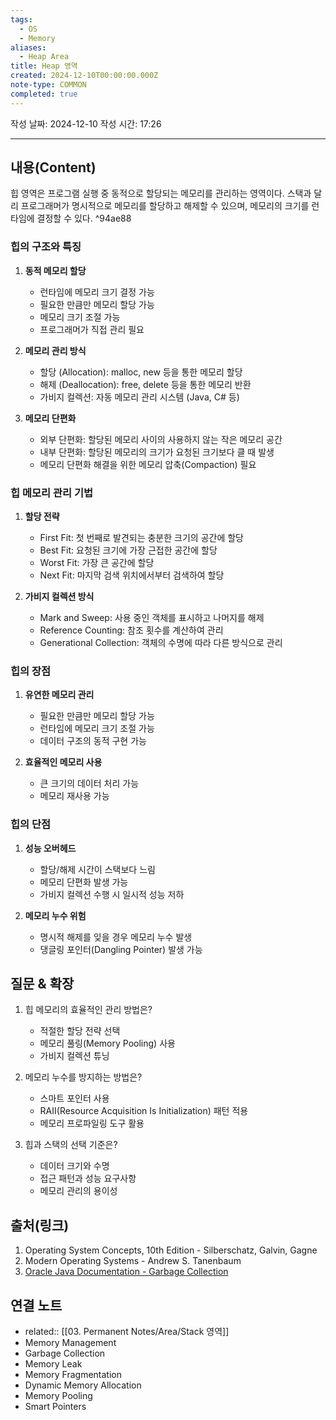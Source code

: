 ```yaml
---
tags:
  - OS
  - Memory
aliases:
  - Heap Area
title: Heap 영역
created: 2024-12-10T00:00:00.000Z
note-type: COMMON
completed: true
---
```


작성 날짜: 2024-12-10
작성 시간: 17:26

----

## 내용(Content)

힙 영역은 프로그램 실행 중 동적으로 할당되는 메모리를 관리하는 영역이다. 스택과 달리 프로그래머가 명시적으로 메모리를 할당하고 해제할 수 있으며, 메모리의 크기를 런타임에 결정할 수 있다. ^94ae88

### 힙의 구조와 특징

1. **동적 메모리 할당**
   - 런타임에 메모리 크기 결정 가능
   - 필요한 만큼만 메모리 할당 가능
   - 메모리 크기 조절 가능
   - 프로그래머가 직접 관리 필요

2. **메모리 관리 방식**
   - 할당 (Allocation): malloc, new 등을 통한 메모리 할당
   - 해제 (Deallocation): free, delete 등을 통한 메모리 반환
   - 가비지 컬렉션: 자동 메모리 관리 시스템 (Java, C# 등)

3. **메모리 단편화**
   - 외부 단편화: 할당된 메모리 사이의 사용하지 않는 작은 메모리 공간
   - 내부 단편화: 할당된 메모리의 크기가 요청된 크기보다 클 때 발생
   - 메모리 단편화 해결을 위한 메모리 압축(Compaction) 필요

### 힙 메모리 관리 기법

1. **할당 전략**
   - First Fit: 첫 번째로 발견되는 충분한 크기의 공간에 할당
   - Best Fit: 요청된 크기에 가장 근접한 공간에 할당
   - Worst Fit: 가장 큰 공간에 할당
   - Next Fit: 마지막 검색 위치에서부터 검색하여 할당

2. **가비지 컬렉션 방식**
   - Mark and Sweep: 사용 중인 객체를 표시하고 나머지를 해제
   - Reference Counting: 참조 횟수를 계산하여 관리
   - Generational Collection: 객체의 수명에 따라 다른 방식으로 관리

### 힙의 장점

1. **유연한 메모리 관리**
   - 필요한 만큼만 메모리 할당 가능
   - 런타임에 메모리 크기 조절 가능
   - 데이터 구조의 동적 구현 가능

2. **효율적인 메모리 사용**
   - 큰 크기의 데이터 처리 가능
   - 메모리 재사용 가능

### 힙의 단점

1. **성능 오버헤드**
   - 할당/해제 시간이 스택보다 느림
   - 메모리 단편화 발생 가능
   - 가비지 컬렉션 수행 시 일시적 성능 저하

2. **메모리 누수 위험**
   - 명시적 해제를 잊을 경우 메모리 누수 발생
   - 댕글링 포인터(Dangling Pointer) 발생 가능

## 질문 & 확장

1. 힙 메모리의 효율적인 관리 방법은?
   - 적절한 할당 전략 선택
   - 메모리 풀링(Memory Pooling) 사용
   - 가비지 컬렉션 튜닝

2. 메모리 누수를 방지하는 방법은?
   - 스마트 포인터 사용
   - RAII(Resource Acquisition Is Initialization) 패턴 적용
   - 메모리 프로파일링 도구 활용

3. 힙과 스택의 선택 기준은?
   - 데이터 크기와 수명
   - 접근 패턴과 성능 요구사항
   - 메모리 관리의 용이성

## 출처(링크)

1. Operating System Concepts, 10th Edition - Silberschatz, Galvin, Gagne
2. Modern Operating Systems - Andrew S. Tanenbaum
3. [Oracle Java Documentation - Garbage Collection](https://docs.oracle.com/javase/8/docs/technotes/guides/vm/gctuning/)

## 연결 노트

- related:: [[03. Permanent Notes/Area/Stack 영역]]
- Memory Management
- Garbage Collection
- Memory Leak
- Memory Fragmentation
- Dynamic Memory Allocation
- Memory Pooling
- Smart Pointers










